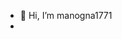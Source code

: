- 👋 Hi, I’m manogna1771
- 

<!---
manogna1771/manogna1771 is a ✨ special ✨ repository because its `README.md` (this file) appears on your GitHub profile.
You can click the Preview link to take a look at your changes.
--->

